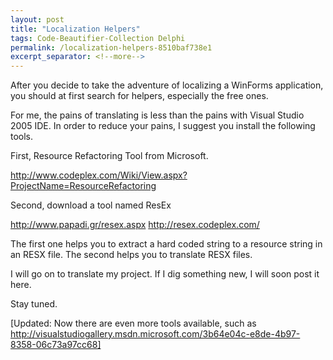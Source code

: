 ```yaml
---
layout: post
title: "Localization Helpers"
tags: Code-Beautifier-Collection Delphi
permalink: /localization-helpers-8510baf738e1
excerpt_separator: <!--more-->
---
```

After you decide to take the adventure of localizing a WinForms application, you should at first search for helpers, especially the free ones.
<!--more-->

For me, the pains of translating is less than the pains with Visual Studio 2005 IDE. In order to reduce your pains, I suggest you install the following tools.

First, Resource Refactoring Tool from Microsoft.

http://www.codeplex.com/Wiki/View.aspx?ProjectName=ResourceRefactoring

Second, download a tool named ResEx

http://www.papadi.gr/resex.aspx
http://resex.codeplex.com/

The first one helps you to extract a hard coded string to a resource string in an RESX file. The second helps you to translate RESX files.

I will go on to translate my project. If I dig something new, I will soon post it here.

Stay tuned.

[Updated: Now there are even more tools available, such as http://visualstudiogallery.msdn.microsoft.com/3b64e04c-e8de-4b97-8358-06c73a97cc68]
